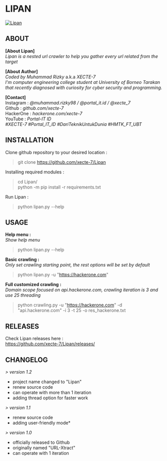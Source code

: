# LIPAN

<a href="https://github.com/xecte-7/Lipan/releases"><img align="center" src="https://raw.githubusercontent.com/xecte-7/projects-assets/main/Lipan/version-1.2/lipan_help.png" alt="Lipan"></a>

## ABOUT
**[About Lipan]**<br>
*Lipan is a nested url crawler to help you gather every url related from the target*

**[About Author]**<br>
*Coded by Muhammad Rizky* a.k.a *XECTE-7*<br>
*I'm computer engineering college student at University of Borneo Tarakan that recently diagnosed with curiosity for cyber security and programming.*

**[Contact]**<br>
Instagram : *@muhammad.rizky98 / @portal_it.id / @xecte_7*<br>
Github : *github.com/xecte-7*<br>
HackerOne : *hackerone.com/xecte-7*<br>
YouTube : *Portal-IT ID*<br>
*#XECTE-7 #Portal_IT_ID #DariTeknikUntukDunia #HMTK_FT_UBT*

## INSTALLATION
Clone github repository to your desired location :<br>

> git clone https://github.com/xecte-7/Lipan

Installing required modules :<br>

> cd Lipan/<br>
> python -m pip install -r requirements.txt

Run Lipan :<br>
> python lipan.py --help

## USAGE
**Help menu :**<br>
*Show help menu*<br>

> python lipan.py --help

**Basic crawling :**<br>
*Only set crawling starting point, the rest options will be set by default*<br>

> python lipan.py -u "https://hackerone.com"

**Full customized crawling :**<br>
*Domain scope focused on api.hackerone.com, crawling iteration is 3 and use 25 threading*<br>

> python crawling.py -u "https://hackerone.com" -d "api.hackerone.com" -i 3 -t 25 -o res_hackerone.txt


## RELEASES
Check Lipan releases here :<br>
https://github.com/xecte-7/Lipan/releases/
<br>

## CHANGELOG
*> version 1.2*
- project name changed to "Lipan"
- renew source code
- can operate with more than 1 iteration
- adding thread option for faster work

*> version 1.1*
- renew source code
- adding user-friendly mode*

*> version 1.0*
- officially released to Github
- originally named "URL-Xtract"
- can operate with 1 iteration
